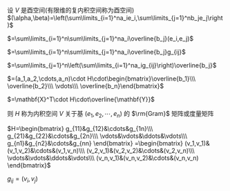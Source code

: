 设 $V$ 是酉空间(有限维的复内积空间称为酉空间)  
$(\alpha,\beta)=\left(\sum\limits_{i=1}^na_ie_i,\sum\limits_{j=1}^nb_je_j\right)$  
  
$=\sum\limits_{i=1}^n\sum\limits_{j=1}^na_i\overline{b_j}(e_i,e_j)$  
  
$=\sum\limits_{i=1}^n\sum\limits_{j=1}^na_i\overline{b_j}g_{ij}$  
  
$=\sum\limits_{j=1}^n\left(\sum\limits_{i=1}^na_ig_{ij}\right)\overline{b_j}$  
  
$=(a_1,a_2,\cdots,a_n)\cdot H\cdot\begin{bmatrix}\overline{b_1}\\\ \overline{b_2}\\\ \vdots\\\ \overline{b_n}\end{bmatrix}$  
  
$=\mathbf{X}^T\cdot H\cdot\overline{\mathbf{Y}}$  
  
则 $H$ 称为内积空间 $V$ 关于基 $(e_1,e_2,\cdots,e_n)$ 的 $\rm{Gram}$ 矩阵或度量矩阵  
  
$H=\begin{bmatrix}  
g_{11}&g_{12}&\cdots&g_{1n}\\\ g_{21}&g_{22}&\cdots&g_{2n}\\\ \vdots&\vdots&\ddots&\vdots\\\ g_{n1}&g_{n2}&\cdots&g_{nn}  
\end{bmatrix}  
=\begin{bmatrix}  
(v_1,v_1)&(v_1,v_2)&\cdots&(v_1,v_n)\\\ (v_2,v_1)&(v_2,v_2)&\cdots&(v_2,v_n)\\\ \vdots&\vdots&\ddots&\vdots\\\ (v_n,v_1)&(v_n,v_2)&\cdots&(v_n,v_n)  
\end{bmatrix}$  
  
$g_{ij}=(v_i,v_j)$  
